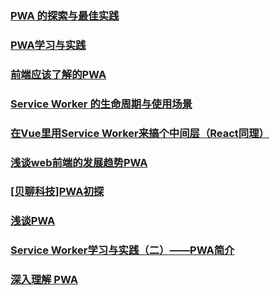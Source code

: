 ### [PWA 的探索与最佳实践](https://mp.weixin.qq.com/s/e9I2G2JD-SXfJLLLThyaIg)
### [PWA学习与实践](https://juejin.im/post/5ac8a67c5188255c5668b0b8)
### [前端应该了解的PWA](https://juejin.im/post/5af2fd776fb9a07a9c04372f)
### [Service Worker 的生命周期与使用场景](https://juejin.im/post/5b0f9e50518825155911e7be)
### [在Vue里用Service Worker来搞个中间层（React同理）](https://juejin.im/post/5b4017c1f265da0fb0184fae)
### [浅谈web前端的发展趋势PWA](https://juejin.im/post/5b440eeae51d4519195a9bd3)
### [[贝聊科技]PWA初探](https://juejin.im/post/5b751dabf265da28072f1833)
### [浅谈PWA](https://juejin.im/post/5bed580cf265da6166240a1e)
### [Service Worker学习与实践（二）——PWA简介](https://github.com/xingbofeng/xingbofeng.github.io/issues)
### [深入理解 PWA](https://juejin.im/post/5c07493951882516cd70d213)
